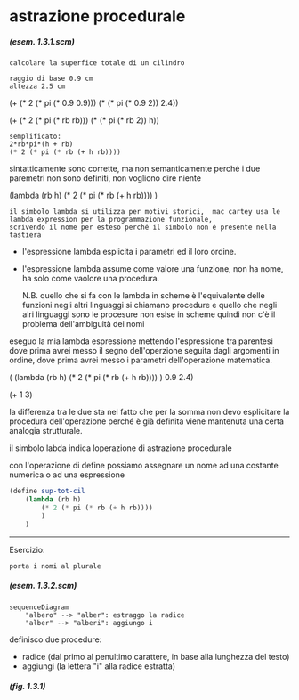# astrazione procedurale
##### (esem. 1.3.1.scm)

    calcolare la superfice totale di un cilindro

    raggio di base 0.9 cm
    altezza 2.5 cm

(+ (* 2 (* pi (* 0.9 0.9))) (* (* pi (* 0.9 2)) 2.4))

(+ (* 2 (* pi (* rb rb))) (* (* pi (* rb 2)) h))

    semplificato:
    2*rb*pi*(h + rb)
    (* 2 (* pi (* rb (+ h rb))))

sintatticamente sono corrette, ma non semanticamente perché i due paremetri non sono definiti, non vogliono dire niente

(lambda (rb h) (* 2 (* pi (* rb (+ h rb)))) )

    il simbolo lambda si utilizza per motivi storici,  mac cartey usa le lambda expression per la programmazione funzionale,
    scrivendo il nome per esteso perché il simbolo non è presente nella tastiera

* l'espressione lambda esplicita i parametri ed il loro ordine.
* l'espressione lambda assume come valore una funzione, non ha nome, ha solo come vaolore una procedura.

    N.B. quello che si fa con le lambda in scheme è l'equivalente delle funzioni negli altri linguaggi
    si chiamano procedure e quello che negli alri linguaggi sono le procesure non esise in scheme
    quindi non c'è il problema dell'ambiguità dei nomi

eseguo la mia lambda espressione mettendo l'espressione tra parentesi dove prima avrei messo il segno dell'operzione seguita dagli argomenti in ordine,
dove prima avrei messo i parametri dell'operazione matematica.

( (lambda (rb h) (* 2 (* pi (* rb (+ h rb)))) ) 0.9 2.4)

(+ 1 3)

la differenza tra le due sta nel fatto che per la somma non devo esplicitare la procedura dell'operazione  perché è già definita
viene mantenuta una certa analogia strutturale.

il simbolo labda indica loperazione di astrazione procedurale

con l'operazione di define possiamo assegnare un nome ad una costante numerica o ad una espressione

```scheme
(define sup-tot-cil
    (lambda (rb h)
        (* 2 (* pi (* rb (+ h rb))))
        )
    )
```
---
Esercizio:

    porta i nomi al plurale

##### (esem. 1.3.2.scm)

```mermaid
sequenceDiagram
    "albero" --> "alber": estraggo la radice
    "alber" --> "alberi": aggiungo i
```

definisco due procedure:
* radice (dal primo al penultimo carattere, in base alla lunghezza del testo)
* aggiungi (la lettera "i" alla radice estratta)

##### (fig. 1.3.1)